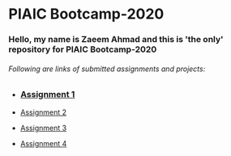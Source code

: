 # PIAIC Bootcamp-2020

### Hello, my name is Zaeem Ahmad and this is 'the only' repository for PIAIC Bootcamp-2020

###### Following are links of submitted assignments and projects:

* ### <a href="http://zaeem-testing.surge.sh/">Assignment 1</a>  

*  <a href="http://zaeem_assignment-2.surge.sh/">Assignment 2</a>

*  <a href="http://zaeem_assignment-3.surge.sh/">Assignment 3</a>

*  <a href="http://zaeem_assignment-4.surge.sh/">Assignment 4</a>


